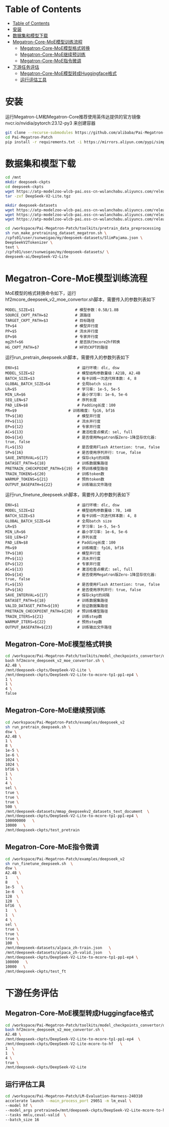 # Table of Contents
- [Table of Contents](#table-of-contents)
- [安装](#安装)
- [数据集和模型下载](#数据集和模型下载)
- [Megatron-Core-MoE模型训练流程](#megatron-core-moe模型训练流程)
  - [Megatron-Core-MoE模型格式转换](#megatron-core-moe模型格式转换)
  - [Megatron-Core-MoE继续预训练](#megatron-core-moe继续预训练)
  - [Megatron-Core-MoE指令微调](#megatron-core-moe指令微调)
- [下游任务评估](#下游任务评估)
  - [Megatron-Core-MoE模型转成Huggingface格式](#megatron-core-moe模型转成huggingface格式)
  - [运行评估工具](#运行评估工具)

# 安装
运行Megatron-LM和Megatron-Core推荐使用英伟达提供的官方镜像 nvcr.io/nvidia/pytorch:23.12-py3 来创建容器

```bash
git clone --recurse-submodules https://github.com/alibaba/Pai-Megatron-Patch.git
cd Pai-Megatron-Patch
pip install -r requirements.txt -i https://mirrors.aliyun.com/pypi/simple/
```

# 数据集和模型下载
```bash
cd /mnt
mkdir deepseek-ckpts
cd deepseek-ckpts
wget https://atp-modelzoo-wlcb-pai.oss-cn-wulanchabu.aliyuncs.com/release/models/pai-megatron-patch/deepseek-ckpts/DeepSeek-V2-Lite.tgz
tar -zxf DeepSeek-V2-Lite.tgz

mkdir deepseek-datasets
wget https://atp-modelzoo-wlcb-pai.oss-cn-wulanchabu.aliyuncs.com/release/models/pai-megatron-patch/deepseek-datasets/SlimPajama.json
wget https://atp-modelzoo-wlcb-pai.oss-cn-wulanchabu.aliyuncs.com/release/models/pai-megatron-patch/deepseek-datasets/alpaca_zh-train.json
wget https://atp-modelzoo-wlcb-pai.oss-cn-wulanchabu.aliyuncs.com/release/models/pai-megatron-patch/deepseek-datasets/alpaca_zh-valid.json

cd /workspace/Pai-Megatron-Patch/toolkits/pretrain_data_preprocessing
sh run_make_pretraining_dataset_megatron.sh \
/cpfs01/user/sunweigao/my/deepseek-datasets/SlimPajama.json \
DeepSeekV2Tokenizer \
text \
/cpfs01/user/sunweigao/my/deepseek-datasets/ \
deepseek-ai/DeepSeek-V2-Lite

```

# Megatron-Core-MoE模型训练流程

MoE模型的格式转换命令如下，运行hf2mcore_deepseek_v2_moe_convertor.sh脚本，需要传入的参数列表如下
```
MODEL_SIZE=$1                  # 模型参数：0.5B/1.8B
SOURCE_CKPT_PATH=$2            # 源路径
TARGET_CKPT_PATH=$3            # 目标路径
TP=$4                          # 模型并行度
PP=$5                          # 流水并行度
EP=$6                          # 专家并行度
mg2hf=$6                       # 是否执行mcore2hf转换
HG_CKPT_PATH=$7                # HF的CKPT的路径
```

运行run_pretrain_deepseek.sh脚本，需要传入的参数列表如下
```
ENV=$1                          # 运行环境: dlc, dsw
MODEL_SIZE=$2                   # 模型结构参数量级：A21B, A2.4B 
BATCH_SIZE=$3                   # 每卡训练一次迭代样本数: 4, 8
GLOBAL_BATCH_SIZE=$4            # 全局batch size
LR=$5                           # 学习率: 1e-5, 5e-5
MIN_LR=$6                       # 最小学习率: 1e-6, 5e-6
SEQ_LEN=$7                      # 序列长度
PAD_LEN=$8                      # Padding长度：100
PR=$9                       # 训练精度: fp16, bf16
TP=${10}                        # 模型并行度
PP=${11}                        # 流水并行度
EP=${12}                        # 专家并行度
AC=${13}                        # 激活检查点模式: sel, full
DO=${14}                        # 是否使用Megatron版Zero-1降显存优化器: true, false
FL=${15}                        # 是否使用Flash Attention: true, false
SP=${16}                        # 是否使用序列并行: true, false
SAVE_INTERVAL=${17}             # 保存ckpt的间隔
DATASET_PATH=${18}              # 训练数据集路径
PRETRAIN_CHECKPOINT_PATH=${19}  # 预训练模型路径
TRAIN_TOKENS=${20}              # 训练token数
WARMUP_TOKENS=${21}             # 预热token数
OUTPUT_BASEPATH=${22}           # 训练输出文件路径
```

运行run_finetune_deepseek.sh脚本，需要传入的参数列表如下
```
ENV=$1                          # 运行环境: dlc, dsw
MODEL_SIZE=$2                   # 模型结构参数量级：7B, 14B
BATCH_SIZE=$3                   # 每卡训练一次迭代样本数: 4, 8
GLOBAL_BATCH_SIZE=$4            # 全局batch size
LR=$5                           # 学习率: 1e-5, 5e-5
MIN_LR=$6                       # 最小学习率: 1e-6, 5e-6
SEQ_LEN=$7                      # 序列长度
PAD_LEN=$8                      # Padding长度：100
PR=$9                           # 训练精度: fp16, bf16
TP=${10}                        # 模型并行度
PP=${11}                        # 流水并行度
EP=${12}                        # 专家并行度
AC=${13}                        # 激活检查点模式: sel, full
DO=${14}                        # 是否使用Megatron版Zero-1降显存优化器: true, false
FL=${15}                        # 是否使用Flash Attention: true, false
SP=${16}                        # 是否使用序列并行: true, false
SAVE_INTERVAL=${17}             # 保存ckpt的间隔
DATASET_PATH=${18}              # 训练数据集路径
VALID_DATASET_PATH=${19}        # 验证数据集路径
PRETRAIN_CHECKPOINT_PATH=${20}  # 预训练模型路径
TRAIN_ITERS=${21}               # 训练step数
WARMUP_ITERS=${22}              # 预热step数
OUTPUT_BASEPATH=${23}           # 训练输出文件路径
```

## Megatron-Core-MoE模型格式转换

```bash
cd /workspace/Pai-Megatron-Patch/toolkits/model_checkpoints_convertor/deepseek \
bash hf2mcore_deepseek_v2_moe_convertor.sh \
A2.4B \
/mnt/deepseek-ckpts/DeepSeek-V2-Lite \
/mnt/deepseek-ckpts/DeepSeek-V2-Lite-to-mcore-tp1-pp1-ep4 \
1 \
1 \
4 \
false
```

## Megatron-Core-MoE继续预训练
```bash
cd /workspace/Pai-Megatron-Patch/examples/deepseek_v2
sh run_pretrain_deepseek.sh \
dsw \
A2.4B \
1 \
8 \
1e-5 \
1e-6 \
1024 \
1024 \
bf16 \
1 \
1 \
4 \
sel \
true \
true \
true \
500 \
/mnt/deepseek-datasets/mmap_deepseekv2_datasets_text_document  \
/mnt/deepseek-ckpts/DeepSeek-V2-Lite-to-mcore-tp1-pp1-ep4 \
100000000   \
10000   \
/mnt/deepseek-ckpts/test_pretrain
```

## Megatron-Core-MoE指令微调
```bash
cd /workspace/Pai-Megatron-Patch/examples/deepseek_v2
sh run_finetune_deepseek.sh  \
dsw \
A2.4B \
1    \
8    \
1e-5   \
1e-6   \
128  \
128  \
bf16  \
1   \
1  \
4 \
sel \
true \
true \
true \
100  \
/mnt/deepseek-datasets/alpaca_zh-train.json   \
/mnt/deepseek-datasets/alpaca_zh-valid.json   \
/mnt/deepseek-ckpts/DeepSeek-V2-Lite-to-mcore-tp1-pp1-ep4 \
100000   \
10000   \
/mnt/deepseek-ckpts/test_ft
```


# 下游任务评估

## Megatron-Core-MoE模型转成Huggingface格式
```bash
cd /workspace/Pai-Megatron-Patch/toolkits/model_checkpoints_convertor/deepseek
bash hf2mcore_deepseek_v2_moe_convertor.sh \
A2.4B \
/mnt/deepseek-ckpts/DeepSeek-V2-Lite-to-mcore-tp1-pp1-ep4  \
/mnt/deepseek-ckpts/DeepSeek-V2-Lite-mcore-to-hf   \
1  \
1  \
4 \
true \
/mnt/deepseek-ckpts/DeepSeek-V2-Lite
```

## 运行评估工具
```bash
cd /workspace/Pai-Megatron-Patch/LM-Evaluation-Harness-240310
accelerate launch --main_process_port 29051 -m lm_eval \
--model hf \
--model_args pretrained=/mnt/deepseek-ckpts/DeepSeek-V2-Lite-mcore-to-hf,trust_remote_code=True \
--tasks mmlu,ceval-valid  \
--batch_size 16
```